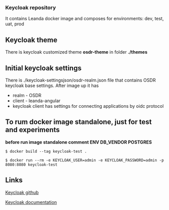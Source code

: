 ### Keycloak repository
It contains Leanda docker image and composes for environments: dev, test, uat, prod

## Keycloak theme
There is keycloak customized theme **osdr-theme** in folder **./themes**

## Initial keycloak settings
There is ./keycloak-settingsjson/osdr-realm.json file that contains OSDR keycloak base settings.
After image up it has
- realm - OSDR
- client - leanda-angular
- keycloak client has settings for connecting applications by oidc protocol

## To rum docker image standalone, just for test and experiments
**before run image standalone comment ENV DB_VENDOR POSTGRES**
```
$ docker build --tag keycloak-test .

$ docker run --rm -e KEYCLOAK_USER=admin -e KEYCLOAK_PASSWORD=admin -p 8080:8080 keycloak-test
```

## Links
[Keycloak github](https://github.com/keycloak/keycloak)

[Keycloak documentation](https://www.keycloak.org/documentation.html)
